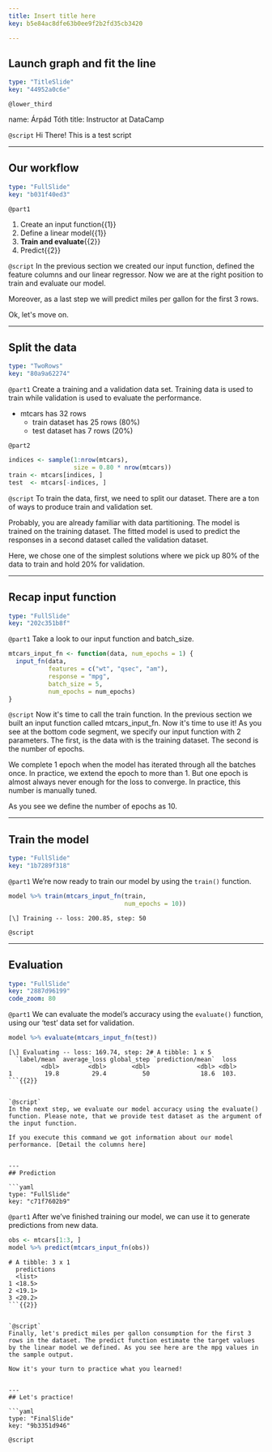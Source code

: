 ```yaml
---
title: Insert title here
key: b5e84ac8dfe63b0ee9f2b2fd35cb3420

---
```

## Launch graph and fit the line

```yaml
type: "TitleSlide"
key: "44952a0c6e"
```

`@lower_third`

name: Árpád Tóth
title: Instructor at DataCamp


`@script`
Hi There! This is a test script


---
## Our workflow

```yaml
type: "FullSlide"
key: "b031f40ed3"
```

`@part1`
1. Create an input function{{1}}
2. Define a linear model{{1}}
3. **Train and evaluate**{{2}}
4. Predict{{2}}


`@script`
In the previous section we created our input function, defined the feature columns and our linear regressor. Now we are at the right position to train and evaluate our model. 

Moreover, as a last step we will predict miles per gallon for the first 3 rows.

Ok, let's move on.


---
## Split the data

```yaml
type: "TwoRows"
key: "80a9a62274"
```

`@part1`
Create a training and a validation data set. Training data is used to train while validation is used to evaluate the performance.

- mtcars has 32 rows
	- train dataset has 25 rows (80%)
    - test dataset has 7 rows (20%)


`@part2`
```r
indices <- sample(1:nrow(mtcars), 
                  size = 0.80 * nrow(mtcars))
train <- mtcars[indices, ]
test  <- mtcars[-indices, ]
```


`@script`
To train the data, first, we need to split our dataset. There are a ton of ways to produce train and validation set. 

Probably, you are already familiar with data partitioning. The model is trained on the training dataset. The fitted model is used to predict the responses in a second dataset called the validation dataset.

Here, we chose one of the simplest solutions where we pick up 80% of the data to train and hold 20% for validation.


---
## Recap input function

```yaml
type: "FullSlide"
key: "202c351b8f"
```

`@part1`
Take a look to our input function and batch_size.

```r
mtcars_input_fn <- function(data, num_epochs = 1) {
  input_fn(data, 
           features = c("wt", "qsec", "am"),
           response = "mpg",
           batch_size = 5,
           num_epochs = num_epochs)
}
```


`@script`
Now it's time to call the train function. In the previous section we built an input function called mtcars_input_fn. Now it's time to use it! As you see at the bottom code segment, we specify our input function with 2 parameters. The first, is the data with is the training dataset. The second is the number of epochs. 

We complete 1 epoch when the model has iterated through all the batches once. In practice, we extend the epoch to more than 1. But one epoch is almost always never enough for the loss to converge. In practice, this number is manually tuned.

As you see we define the number of epochs as 10.


---
## Train the model

```yaml
type: "FullSlide"
key: "1b7289f318"
```

`@part1`
We’re now ready to train our model by using the `train()` function.

```r
model %>% train(mtcars_input_fn(train, 
                                num_epochs = 10))
```

```out
[\] Training -- loss: 200.85, step: 50
```


`@script`



---
## Evaluation

```yaml
type: "FullSlide"
key: "2887d96199"
code_zoom: 80
```

`@part1`
We can evaluate the model’s accuracy using the ```evaluate()``` function, using our ‘test’ data set for validation.

```r
model %>% evaluate(mtcars_input_fn(test))
```

```out
[\] Evaluating -- loss: 169.74, step: 2# A tibble: 1 x 5
  `label/mean` average_loss global_step `prediction/mean`  loss
         <dbl>        <dbl>       <dbl>             <dbl> <dbl>
1         19.8         29.4          50              18.6  103.
```{{2}}


`@script`
In the next step, we evaluate our model accuracy using the evaluate() function. Please note, that we provide test dataset as the argument of the input function.

If you execute this command we got information about our model performance. [Detail the columns here]


---
## Prediction

```yaml
type: "FullSlide"
key: "c71f7602b9"
```

`@part1`
After we’ve finished training our model, we can use it to generate predictions from new data.

```r
obs <- mtcars[1:3, ]
model %>% predict(mtcars_input_fn(obs))
```

```out
# A tibble: 3 x 1
  predictions
  <list>     
1 <18.5>     
2 <19.1>     
3 <20.2>  
```{{2}}


`@script`
Finally, let's predict miles per gallon consumption for the first 3 rows in the dataset. The predict function estimate the target values by the linear model we defined. As you see here are the mpg values in the sample output.

Now it's your turn to practice what you learned!


---
## Let's practice!

```yaml
type: "FinalSlide"
key: "9b3351d946"
```

`@script`


